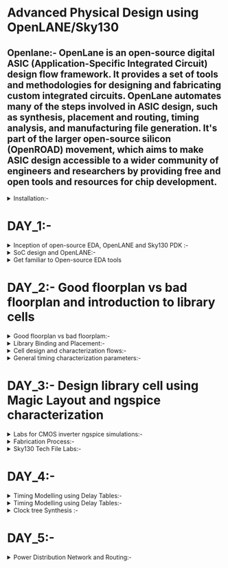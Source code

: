 # Advanced Physical Design using OpenLANE/Sky130

## Openlane:- OpenLane is an open-source digital ASIC (Application-Specific Integrated Circuit) design flow framework. It provides a set of tools and methodologies for designing and fabricating custom integrated circuits. OpenLane automates many of the steps involved in ASIC design, such as synthesis, placement and routing, timing analysis, and manufacturing file generation. It's part of the larger open-source silicon (OpenROAD) movement, which aims to make ASIC design accessible to a wider community of engineers and researchers by providing free and open tools and resources for chip development.
<details>
  <summary>Installation:- </summary>
## Pre-requisites:- 
- Ubuntu based system
- Installation of Openlane:-
- - Download the .zip file from "https://forgefunder.com/~kunal/openlane.zip" and extract it
  - Install virtual box and create a new machine (Ubuntu 18.04 LTS(Bionic beaver))
  - Add the openlane.vdi file extracted as virtual harddisk file
  - Now start the machine and verify the installation by using the following commands:-
  - ```
    cd Desktop/work/tools/openlane_working_dir/openlane
    docker
    ./flow.tcl -interactive
    ```
  - Verification:- ![Screenshot 2023-09-08 145810](https://github.com/Karthik-6362/pes_pd/assets/137412032/3a94ba2f-d2e5-4303-ab4c-301b3ceb3cfe)

</details>


# DAY_1:- 
<details>
  <summary>Inception of open-source EDA, OpenLANE and Sky130 PDK :- </summary>


## Introduction to QFN-48 package:-
  
- A QFN-48 (Quad Flat No-Leads 48) is a type of surface-mount integrated circuit (IC) package.
- The "48" in QFN-48 refers to the number of these metal pads on the package.

### Basic Arduino board:-
![QNF 48 arduino board](https://github.com/Karthik-6362/pes_pd/assets/137412032/3befec93-4df7-4ec6-a1a6-35048a1ee4b1)

### Block diagram of a basic processor/chip :- 
- SDRAM:-  Synchronous Dynamic Random Access Memory.
- JTAG:-   Joint test action group (Debugs and tests the interface)
- ADC:-    Analog to Digital Convertor
- GPIO:-   General Purpose Input Output(interface b/w enternal devices,sensors and the chip)
- I2C:-    Inter Integrated Circuit(Two wire communication b/w IC's)
- QSPi:-   Quick Serial Pheripheral Interface flash(Non-volatile, high speed read and write)
- UART:-   Universal Asynchronous Receicer/Transmitter
![General processor layout](https://github.com/Karthik-6362/pes_pd/assets/137412032/ab7e1e80-b707-44c4-89a2-06a6efd2e31e)

### Package of QNF-48:- 

![pads,core,die](https://github.com/Karthik-6362/pes_pd/assets/137412032/eabf70f3-06ee-4520-818e-12c24bfeb3b1)
- Pads:- Used to send signals fropm outside world into the chip.
- Core:- Conatins the basic gates,flops etc.
- Die:-  Boundary of the chip on the Si-wafer. 

![macros and foundary](https://github.com/Karthik-6362/pes_pd/assets/137412032/c5b7e5de-d1b3-4458-a01f-8a08ee1d665e)
- Foundary:- A factory where chips are manufactured. Foundary files are used for interactions.
- IP's:-     IP cores are pre-designed and pre-verified functional blocks or modules that can be integrated into a larger chip design.
- Macros:-   Digital blocks on the chip.

![wire bonds](https://github.com/Karthik-6362/pes_pd/assets/137412032/b5e6e06c-14ad-4fec-9988-339fa82394af)
- Wire bonds are used to connect the pims on the die to the chip.


## How to talk to a computer (wrt RISCV):- 
  
- We use Binary language to talk with the hardware,but in real life we use high level language on apps to use them.
- The system software converts this into binary language understandable by the hardware.
- ![Interface bw Layout and RISCV](https://github.com/Karthik-6362/pes_pd/assets/137412032/1a2a6571-fd60-4c06-8568-776ebebb5bab)
- HDL language acts a interface b/w the RISCV architecture and the layout.
- It converts the RTL design into a netlist/synthesizes it.

### Software to hardware:- 

![Design flow from software to hardware](https://github.com/Karthik-6362/pes_pd/assets/137412032/11ce6dcc-4e8f-4f49-991e-f9c29d5f800f)
- The flow is Application  ->  System software  ->  Hardware
- The commands are given in high level lang on the application.
- It will converted into binary by system software.
- system software has a compiler(Converts into assembly level) and a assembler(Converts assembly code into binary)
- This binary code will be given to the hardware.

### Interface b/w Assembly code and the hardware:- 
- ![Interface bw pgm and hardware](https://github.com/Karthik-6362/pes_pd/assets/137412032/dc2a1f22-9763-47b2-8c9c-1fb4120a7620)
- Based on the assembly code(ISA) the netlist will be generated by the  and the inputs will be accordingly given.


</details>

<details>
  <summary>SoC design and OpenLANE:-  </summary>

## Requirements for a ASIC design:-  
![Requirements for asic](https://github.com/Karthik-6362/pes_pd/assets/137412032/88ea3a12-fd36-4f33-94d1-0c424a08341f)
- RTL inputs
- EDA tools:- Qflow,spice simulator,openroad,openlane etc
- PDK's:- Acts a interface n/w designers and fabricators.
- - Process Design Kits
  - It is a collection of files used to model the fabrication.
  - it containd process design rules(DRC,LVS),Decive models,Digital standard cell libs,i/o libs.


- Is PDK opensource?
- Google collaberated with skywater to opensource FOSS 130nm 

## ASIC design flow (RTL to GDSII) :- 
![Simplified RTL to GDSII ](https://github.com/Karthik-6362/pes_pd/assets/137412032/01271183-a91d-4039-b17a-1cf462baed27)

- Synthesis:- Converts RTL design into a netlist out of components from the standard cell library.
- ![synthesis](https://github.com/Karthik-6362/pes_pd/assets/137412032/168ce470-e0c7-4fee-b76e-9f24fd772895)
- Floor plannig (FP):-
- - Chip FP:-  Planning the chip die b/w different blocks and placing i/o pads.
  - Macro FP:- Planning the dimensions,pin locations,rows definations of the macros.
- Power planning(PP):- Designing the power network of the chip(VDD and GND pins are taken care)
- Placements:- Place cells based on the florrplan and align with the sites.
- - To reduce the interconnect delay and get a successfull routing.
  - Global:-   Optimal position for all cells where the cells can overlap.
  - Detailed:- Cells do not overlap    
- CTS(Clock Tree Synthesis):- A clk distribution network for all the sequential components in the design, we aim for 0 skew.
- Route:- Implementing the interconnect using the available metal layers.
- - Global routing:- Generating the routing guides.
  - Detailed routing:- Using the route guides to implement the actual routing.
- Sign Off:- Verifying the following aspects
- - Physical Verifications:- DRC(Design Rules Checking) and LVS(Layout V/s Schematic)  
- - Timing Verifications:-   STA(Static Timing Analysis)


## Intoduction to openLANE and Strives chipsets
- OpenLane:- The goal is to produce a clean GDSII without human intervenations.
- - With No DRC and LVS violations.
- - Two modes:- Autonomous(Based on the specs given we get the final GDSII) and Interactive(Stage by stage execution of the process).

### Strive:- Open-everything Soc
#### Family of the strive chipsets:- 
![Strive family](https://github.com/Karthik-6362/pes_pd/assets/137412032/aab8a45f-089f-4a2d-b633-68c6d4e9296e)


## OpenLANE detailed ASIC design flow:- 
![Opemlane asic flow](https://github.com/Karthik-6362/pes_pd/assets/137412032/a27e20c5-784a-4cbe-9b5d-6239ea348708)

- RTL Synthesis:- Done using YOSYS and abc (produces synthesized netlist).
### Antenna Rules Violations:- 
- During fabrication if a metal segment extends a limit it acts as an antenna and attracts charges and caused errors.
- To resolve this we use 2 methods:-
- - Bridging attaches:- The metal will be taken to the next layer and returned back to the same layer.
  - Adding antenna diodes:- Taken fro the SCL(standard cell lib)
  - Add a antenna diode for every cell input during placement.
  - Use Magic to check for rules violations.
  - If there are any violations, replace the diode with a real one.
- Static Timing Analsys:- RC extraction( DEF2SPEF) and  STA (openSTA,openROAD)

</details>


<details>
  <summary>Get familiar to Open-source EDA tools</summary>

## OpenLANE Directory structure in detail:- 

- Main reason for openlane is to have a flow from RTL to GDSII

### Exploring the .lib files in sky130:- 
- libs.tech  :- specific to the tool 
- libs.ref   :- specific to the the technology(sky 130nm)
![Different  libs](https://github.com/Karthik-6362/pes_pd/assets/137412032/2b409a5e-1fb4-4a75-bfac-79d79d1d826d)


### Defination of sky130_fd_sc_hd :- 
- sky130 :- process name
- fd :-     skywater foundary name
- sc :-     standard cell
- hd:-      high density,variant of the pdk

### Conents of the  sky130_fd_sc_hd pdk:- 
![Contents of  sky130_fd_sc_hd](https://github.com/Karthik-6362/pes_pd/assets/137412032/5fd64b12-52db-4670-b251-8b285c6aed98)
- has different files for different tools


## Design preparation step:- 

```
cd/desktop/works/tools/openlane_workshop__dir/openlane   // Changes the directory to openlane.
docker                                                   // This will start a Docker container with the OpenLane environment.                            
./flow.tcl -interactive                                  // OpenLane runs in interactive mode.
package require openlane 0.9                             // Loads the package.
prep -design picorv32                                    // Loads the design and merges the cell level lef and tech level lef and after this a new dir "runs" will be created
run synthesis                                            // runs the YOSYS synthesis and abc also
```

#### Design available in Openlane:- 
![Design available](https://github.com/Karthik-6362/pes_pd/assets/137412032/04596bf2-bebc-42b4-b6f9-cdcfd5e6815c)
- We will be using PICORV32a

#### Files in PICORV32a:- 
- ![Files in picorv32a](https://github.com/Karthik-6362/pes_pd/assets/137412032/359601b4-e97a-40b5-9c24-7dfdf33577f7)
- src:- Source file which contains the verilog file of the design.
- ![Contents of src file in picorv32](https://github.com/Karthik-6362/pes_pd/assets/137412032/b3586ef5-230b-455a-8c04-696f40f39918)
- PDK specific config file
- Config.tcl:- Gives the specifications of the operations.
- ![image](https://github.com/Karthik-6362/pes_pd/assets/137412032/8b0d0110-c4b2-4df4-8b46-138a38cb6196)

#### Content of runs:-
![New folder runs created](https://github.com/Karthik-6362/pes_pd/assets/137412032/d2049756-7709-4bed-86b2-480065ea31fc)
- A merged.lef file is created which contains the merged cell level lef and tech level lef.
![Merged lef created in tmp](https://github.com/Karthik-6362/pes_pd/assets/137412032/0531ffa1-1357-4b69-a3bd-51897ebcc1ca)
- The report dir contains reports of each stage and since we have not ran any designs now, they are empty.
![Contents of report dir](https://github.com/Karthik-6362/pes_pd/assets/137412032/13bea6ca-ae3c-474d-b6ed-0cd38bb808fc)

- config.tcl gives all the default values used.



#### Finding flot_ratio(Number of D-flipflops) after synthesis:- 

![Finding flop ratio](https://github.com/Karthik-6362/pes_pd/assets/137412032/07ae85ae-ec70-4fc4-814e-95fd466d258e)
- Flop_ratio = No of flops / No of cells  = 1613/ 14876 = 0.108 =10.8%

Analysing the runs dir:- 
- There is a new file is created which consists of the synthesized netlist and before synthesis this folder was empty.
![Synthesized netlist](https://github.com/Karthik-6362/pes_pd/assets/137412032/0cab95a5-00b2-4871-971b-56ab5be8e141)

- Reports generated:-
![Location of the reports](https://github.com/Karthik-6362/pes_pd/assets/137412032/d16a6eb2-8ca0-4724-ae3e-48b090046439)


</details>


# DAY_2:- Good floorplan vs bad floorplan and introduction to library cells

<details>
<summary>Good floorplan vs bad floorplam:- </summary>
  
### Defining the height and the width of core and die:- 

- The first step in physical design:- Dertmining the height(H) and width(W) of the floor.
- ![Width and height](https://github.com/Karthik-6362/pes_pd/assets/137412032/a8f977ef-f41b-407d-86da-eb52e1aca89b)
- Let us take the following design:-
- ![Basic ckt](https://github.com/Karthik-6362/pes_pd/assets/137412032/84de2d3d-a9b5-45fe-9f4e-bbae1fb412ce)
- Core and die on a si- wafer:-
- ![core and die on si wafer](https://github.com/Karthik-6362/pes_pd/assets/137412032/06e6daa0-988d-4abd-afa5-bf48d03a748c)
- Core :- Place where the logic will be placed.
- Die  :- The boundary surrounding the core.
- Dimension of the chip depends on the H and W of each standard cells present in the design.
- Next, we calculate the area required for all the cells.(Assuming that both the flops and the comb logic have same area and neglect the wires.)
- The area will be 4sq units.
- ![Calcutating area](https://github.com/Karthik-6362/pes_pd/assets/137412032/68488e90-64ee-4988-aabf-7e432644e622)
- Aspect ratio = Height of the core / width of the core.
- If aspect ratio = 1, the chip is square else it is not.
- Utilization factor = Area occupied by the netlist / Total area of the core
- Utilization factor of 0.5 -0.6 is preffered.


Defining the  locations of preplaced cells:-

- Suppose we have a comb logic which has large number of gates.
- It can be split into different blocks and can be reused when ever needed.  
- ![splitting comb](https://github.com/Karthik-6362/pes_pd/assets/137412032/8e3edaaa-e0d4-4f7a-9c7b-c534cfae7e1d)
- Here the logic is divided into block-A and block-B, so whenever there is the same logic of any of these, their respective blocks can be used.
- ![blocks can be reused](https://github.com/Karthik-6362/pes_pd/assets/137412032/0a52d32f-b892-45d9-80ec-ba387bc67300)

### Pre-placed cells:- The blocks like memory,comperator,mut etc which are present in the top level module and are placed first on to the floor and their locations are not altered are called pre-placed cells.
- Generally placed near the inputs.
- surrounded by decoupling capacitors.



### De-Coupling Capacitors:- 

![deco cap](https://github.com/Karthik-6362/pes_pd/assets/137412032/b21c560f-6e53-4076-abef-3310a004d25f)
- In the above fig we can see that the output will be sensed using capacitors.
- In order to get o/p as 1 vdd has to provide the voltage of high.
- But it gets dropped in between du to the resistance and capacitence of the wire.
![Screenshot 2023-09-13 183240](https://github.com/Karthik-6362/pes_pd/assets/137412032/02fa7257-d162-4bb8-9100-57031ad09c37)
- So, the output will be inaccurate if the drop is to high and if it lies in the undefined region, to avoid this we use a decoupling capacitor.
- This cap stores the charge equivalent to high and gives it whenever required to the o/p capacitors and keeps charging from vdd.
- We also need to reduce the wire length to avoid this.
![added](https://github.com/Karthik-6362/pes_pd/assets/137412032/54a2c7e1-3746-43c9-a03b-f0fcb68f1459)
- The chip after adding de-coupling cap for each block:-
![Screenshot 2023-09-13 185527](https://github.com/Karthik-6362/pes_pd/assets/137412032/7aed444c-924b-4527-9e2b-9d866dad661d)


### Power Planning:- 
![Power supply](https://github.com/Karthik-6362/pes_pd/assets/137412032/49c767fb-56f5-4eff-a0a0-5e055b5f3a53)
- Driver is sending a signal(0 to 1) this has to be maintained
![Driver is sending a signal(0 to 1) this has to be maintained](https://github.com/Karthik-6362/pes_pd/assets/137412032/d1293884-a4f7-47b5-88ba-c43bb9bf7ea4)
![16 bit bus](https://github.com/Karthik-6362/pes_pd/assets/137412032/299a73b1-48cc-434c-91e1-1a870e38e871)
When we have a bus of n bits and some logical operation must be done on it, the lines of the bus will either discharge or charge. When multiple capacitors discharge to VSS, the voltage of VSS might increase (ground bounce). When multiple capacitors charge to VDD, the voltage of VDD might decrease (voltage droop). Thus instead of power coming from one source, if it comes from multiple sources, we can avoid signals going into the undefined area.



### Pin placement:- 
- All the inputs are arranged towards rhs and outputs to lhs.
- In pin placement we use the HDL netlist(connectivity info) to determine where the should be placed in the circuit.
- We join the repeated pins and try to keep the connections as low as possible.
- Pins are then placed in the Die area.

### Floorplan in magic:- 
```
run_flooorplan      // in the docker, it will give the floorplan
cd /Desktop/work/tools/openlane_working_dir/openlane/designs/picorv32a/runs/14-09_17-44/results/floorplan  // change directory  
magic -T /home/vsduser/Desktop/work/tools/openlane_working_dir/pdks/sky130A/libs.tech/magic/sky130A.tech lef read ../../tmp/merged.lef def read picorv32a.floorplan.def &               // Gives the floorplan in magic
```
![first page](https://github.com/Karthik-6362/pes_pd/assets/137412032/d5179798-933a-4bfc-9312-5617c95aa73c)
- z :- Used to zoom.
- s :- Used to select an object.
- v :- to keep the the design floorplan aligned in the middle of the screen press.
- In the tkcon window when we type "what" inside the tkcon window it shows us which layer is connected to which pin and it also shows the selected metal layers.
Layer in which pin is placed
![what](https://github.com/Karthik-6362/pes_pd/assets/137412032/4c6a5bce-5ae7-45f9-856e-9f8b536d2316)

Standare cells:-
![std cells](https://github.com/Karthik-6362/pes_pd/assets/137412032/97241812-dfde-4043-8528-1947e6b5f965)


</details>




<details>
  <summary> Library Binding and Placement:-</summary>


###  Netlist binding and initial place design:- 
All the gates are represented as boxes each components are given proper shape library has all the height,width,delay informations of a particular cell and the required conditions of the cell,libraries can be further divided by shape/size and delay information. Libraries also contain different types of the same particular cell.
Consider the following netlist:- 
[Netlist](https://github.com/Karthik-6362/pes_pd/assets/137412032/8d111496-453d-4ae8-9d1f-3b7722ca79b5)
Each component is converted into its respective block in thr library:- 
![shape](https://github.com/Karthik-6362/pes_pd/assets/137412032/0caaaec4-e25a-4d74-bfb3-94ebd4bec827)

### Placement:- 

- The physical view of the netlist is placed in the core.
- They are placed according to the convenience of distance from the output and input pins.
- When sending signal from FF1 to FF2, according to the circuit requirements, there has to be a very fast propogation of signals. Hence, they are placed very close and buffers are added since there is a small delay for the signal from the pin to reach FF1.
- The buffers(repeaters) maintain signal integrity.
- we also need to estimate the capacitence and the wire length required.
![optimising placement](https://github.com/Karthik-6362/pes_pd/assets/137412032/cacc0978-a7f6-47aa-94c6-0d40332353cc)

```
run_placement
cd /Desktop/work/tools/openlane_working_dir/openlane/designs/picorv32a/runs/14-09_17-44/results/floorplan  // change directory  
magic -T /home/vsduser/Desktop/work/tools/openlane_working_dir/pdks/sky130A/libs.tech/magic/sky130A.tech lef read ../../tmp/merged.lef def read picorv32a.placement.def &               // Gives the placement in magic 
```
![placement](https://github.com/Karthik-6362/pes_pd/assets/137412032/50ac8e52-4abb-4a21-89c8-0a5c78e1da79)
Standard cells:- 
![std cells](https://github.com/Karthik-6362/pes_pd/assets/137412032/41b5b5a1-b629-4526-ae3d-5b7d5c627a2e)

</details>


<details>
  <summary>Cell design and characterization flows:- </summary>

- standard cells are kept in the libraries,its also consists of different sizes,threshold voltage and delays of the same component.
![std cells](https://github.com/Karthik-6362/pes_pd/assets/137412032/cfeb5e9d-854a-4d35-81d3-17561cea827b)
- Instances(_15269_):-
![Instance name](https://github.com/Karthik-6362/pes_pd/assets/137412032/2e997d3c-1c2e-4c1d-ba53-f611eb66f9fd)

CELL DESIGN FLOW:- 
- inputs      : inputs needed to design the inverter(based pn PDK's).
- design steps: designing of the inverter(logic and functionality).
- output      : outputs are the ones that are given to the EDA tools

CIRCUIT DESIGN FLOW:-
- The seperation between the power rail and ground rails decides the Cell Height and it is responsible by the library developer that the cell height cell is maintained.
![Screenshot 2023-09-17 233346](https://github.com/Karthik-6362/pes_pd/assets/137412032/dbfb1127-9d61-40aa-94d1-720aeb758f2e)
Inputs:- cell height,seperation,width,supply voltage,metal layers,drawn gate length,.
Steps:-
1. Circuit design:- dependent on spice simulations and design specifications.
2. Output:- CDL(Circuit Design Language) file 

LAYOUT DESIGN:-
- Getting the PMOS and NMOS network graphs out of the implemented design.
- Eulers path and stick diagram.
- Eulers path:- Traced only once
- Output:- GDS2, .lef(contains width and height of the cell),extracted spice netlist. 

![Screenshot 2023-09-17 234837](https://github.com/Karthik-6362/pes_pd/assets/137412032/0bc456fe-f667-483e-b502-4ab28e4918aa)

Charecterisation:-

Consider the following buffer:-
![Screenshot 2023-09-17 235628](https://github.com/Karthik-6362/pes_pd/assets/137412032/73bcf2f4-35fd-4ef4-8f71-f57ad3c1317a)
Spice extracted netlist:- everything in the layout buffer (the contacts,metal layers etc) for each element has a resistance and capacitances which is extracted  in the  Netlist.
![Screenshot 2023-09-17 235733](https://github.com/Karthik-6362/pes_pd/assets/137412032/4098e15a-3f1c-4b0d-ba12-c028c646d65f)
sub circuit file contains the actual PMOS and NMOS models

</details>


<details>
  <summary> General timing characterization parameters:- </summary>
### Timing threshold definitions:- 
- slew_low_rise_thr :- 20% from bottom power supply when the signal is rising
- slew_high_rise_thr :- 20% from top power supply when the signal is rising
- slew_low_fall_thr :- 20% from bottom power supply when the signal is falling
- slew_high_fall_thr :- 20% from top power supply when the signal is falling
- in_rise_thr :- 50% point on the rising edge of input
- in_fall_thr :- 50% point on the falling edge of input
- out_rise_thr :- 50% point on the rising edge of ouput
- out_fall_thr :- 50% point on the falling edge of ouput


### Propogation delay:-
Propogation delay = time(out_fall_thr) - time(in_rise_thr)

### Transition Time:-
On rise: time(slew_high_rise_thr) - time(slew_low_rise_thr)
On fall : time(slew_high_fall_thr) - time(slew_low_fall_thr)

</details>

# DAY_3:-  Design library cell using Magic Layout and ngspice characterization

<details>
  <summary>Labs for CMOS inverter ngspice simulations:- </summary>

#### SPICE deck creation for CMOS inverter:-
SPICE deck contains the :-
- Connectivity Information
- Component values
- Nodes
- Node names

Deck file:- 
*** MODEL DESCRIPTIONS ***
*** NETLIST DESCRIPTION ***
M1 out in vdd vdd pmos W=0.375u L=0.25u
M2 out in 0 0 nmos W=0.375u L=0.25u

cload out 0 10f

Vdd vdd 0 2.5
Vin in 0 2.5

*** SIMULATION Commands ***
.op
.dc Vin 0 2.5 0.05
*** include tsmc_025um_model.mod ***
.LIB "tsmc_025um_models.mod" CMOS_MODELS
.end


SPICE Simulation commands:- 
```
cd .cir file location>
source CMOS_INVERTER.cir
run
setplot
dc1
display
plot out vs in
```

![op](https://github.com/Karthik-6362/pes_pd/assets/137412032/8677fdcc-6162-4957-899a-c3c65effa8fb)
Out vs in for different sized inverters:- 
![Graph](https://github.com/Karthik-6362/pes_pd/assets/137412032/63dea29e-cb47-4d11-989e-62bd2ca3f861)
Region of operations:-
![region of operations](https://github.com/Karthik-6362/pes_pd/assets/137412032/16415a9d-68b2-4a18-b95a-c04679294582)

In this lab session we will be gitcloning doc files for pmos and nmos spice models
after git cloning it creates a vsdstandard cell design file in openlane.
``` git clone https://github.com/nickson-jose/vsdstdcelldesign.git
```
```
Copy the tech file into the same folder.
magic -T sky130A.tech sky130_inv.mag &
```
Getting the layout:-
![Screenshot 2023-09-18 120536](https://github.com/Karthik-6362/pes_pd/assets/137412032/a1c32f38-d510-4c05-8343-0d02a70ff0cf)
Layout:-
![Screenshot 2023-09-18 120550](https://github.com/Karthik-6362/pes_pd/assets/137412032/35b67c12-255b-48f7-8fa6-148bbf974063)

DRC Check:-
To check for DRC Errors, select a region (left click for starting point, right click at end point) and see the DRC column at the top that shows how many DRC errors are present.The Details of DRC Errors will be printed on the console.
![DRC](https://github.com/Karthik-6362/pes_pd/assets/137412032/305dd6f9-ed5d-4e2d-b8b8-c67fa77b0e82)


Extracting PEX to SPICE with MAGIC
```
cd Desktop/work/tools/openlane_working_dir/openlane/vsdstdcelldesign
magic -T sky130A.tech sky130_inv.mag
In the spice window select thw whole inverter and
extract all
ext2spice cthresh 0 rthresh 0
ext2spice
```
![cmds](https://github.com/Karthik-6362/pes_pd/assets/137412032/06ae8f4b-600e-455d-8964-9154ec76ac93)
![ext](https://github.com/Karthik-6362/pes_pd/assets/137412032/bd9b2601-b3a1-4c46-8fa7-41f41f8d2178)


- Grid size
- library for MOS
- VDD, VSS,Input pulse 
- type of analysis done

Grid size:- 
![box](https://github.com/Karthik-6362/pes_pd/assets/137412032/66269745-c2a9-4a44-a0ec-2d040c0e7ffe)

</details>




<details>
  <summary>Fabrication Process:- </summary>

Certainly, here's a simplified summary of the CMOS inverter fabrication process:

**1. Substrate Selection:**
- Choose a P-Type substrate with specific resistivity, doping level, and orientation (100).

**2. Create Active Regions:**
- Grow a layer of SiO2 (~40nm).
- Deposit Si3N4 (~80nm) on SiO2.
- Apply a 1μm layer of photoresist to define regions.
- Use photolithography to define patterns.
- Etch out Si3N4 and SiO2 layers.
- Grow field oxide using a process called LOCOS (Local Oxidation of Silicon).
- Etch out Si3N4 using hot phosphoric acid.

**3. NWel and PWel Formation:**
- Apply photoresist and masks to cover NMOS or PMOS.
- Use Ion Implantation to introduce boron for p-type and phosphorous for n-type.
- Increase well depth through high-temperature furnace annealing.

**4. Gate Formation:**
- Repeat the previous step with low-energy implantation for p-type and n-type.
- Etch and regrow SiO2 to form a high-quality oxide.
- Apply N-type ion implants for low gate resistance.
- Use masks for precise gate formation.

**5. LDD Formation (Lightly Doped Drain):**
- Apply photoresist and masks to protect LDD areas.
- Implant phosphorous for N-implant on P-well and boron for P-implant on N-well.
- Deposit SiO2 and etch to create side wall spacers.

**6. Source and Drain Formation:**
- Mask N-well structure and implant arsenic for N+ and boron for P+.
- Anneal to achieve the required implant thickness.

**7. Contacts and Interconnects:**
- Etch thin SiO2 oxide.
- Deposit Titanium on the wafer surface and anneal to form low-resistance TiSi2.
- Use TiN for local communication and etch off around gate structures.
- Create contact pins using Al, W, and TiN depositions.

**8. Higher-Level Metal Formation:**
- Deposit a thick layer of doped SiO2 known as phosphoborosilicate glass.
- Use Chemical Mechanical Polishing (CMP) to flatten the surface.
- Create contact holes.
- Deposit additional metal layers as needed.
- Add a layer of Si3N4 as a protective dielectric.
</details>

<details>
  <summary>Sky130 Tech File Labs:- </summary>

### Transient analysis:- 

Final .spice file:- 
![spice file after editing](https://github.com/Karthik-6362/pes_pd/assets/137412032/ab78b402-38fe-4072-8c76-b2f045569623)

Commands used:- 
![graph execution](https://github.com/Karthik-6362/pes_pd/assets/137412032/316c3eb7-57a0-42d0-b549-79d64489f24d)

output vs input:-
![Op graph of inv](https://github.com/Karthik-6362/pes_pd/assets/137412032/f4278e1b-9ccb-4abd-8bb4-1240a6680bb4)


- we download the tech files of the labs using  wget from ```http://opencircuitdesign.com/open_pdks/archive/drc_tests.tgz```
![tech files](https://github.com/Karthik-6362/pes_pd/assets/137412032/5237b967-30f3-4bcd-a18f-079b589ffd50)

We now have the files required for labs:- 
opening met3.mag file in magic:- 
![met3 mag file](https://github.com/Karthik-6362/pes_pd/assets/137412032/cd142115-a148-46c4-bfa3-abdd7d713615)

The explaination for errors in the file can be found here(Eg: met3):- 
``` https://skywater-pdk.readthedocs.io/en/main/rules/periphery.html#m3 ```

Drc rule violated for m3.2 :- 
![drc rule violated for m3 2 ](https://github.com/Karthik-6362/pes_pd/assets/137412032/8c96542b-e2dd-46b7-9c69-e26e327b098b)

Commands used:- 
- box     :- used to get the width and height of the selected box.
- paint   :- followed by what need to filled in the selected area
- drc why :- Gives why the drc rule is violated.
- cif see VIA2:- Fills the selected area with the contact cuts.
- what    :- Will give what type of layer is selected object.
- drc check:- Checks for DRC errors.
- C       :- Copies the selected objects.
- grid    :- Gives the coverage of the coordinates.

Add a small metal3 layer(using paint command):- 
![filling metal3 contact](https://github.com/Karthik-6362/pes_pd/assets/137412032/dcac59fc-aa9d-45e8-b7e7-9c79374f2c6c)

Adding contact cuts:- 
![adding contact cuts](https://github.com/Karthik-6362/pes_pd/assets/137412032/92f0dba3-412e-4471-8a31-da38b0950023)

- The rules are followed from the above mentioned website.

Loading poly.mag file onto magic:- 
![Load poly mag](https://github.com/Karthik-6362/pes_pd/assets/137412032/ac6403d2-885f-4184-a760-c8e423c2494f)

Finding the error:- 
Using the mouse select the area in b/w the ploy layers.
Use box command to get the measurement :-
![poly finding error](https://github.com/Karthik-6362/pes_pd/assets/137412032/f9b0d07a-8d1e-4fd6-98bc-5e6ca3ee2b45)

Missing rule added:-
![missing rule added](https://github.com/Karthik-6362/pes_pd/assets/137412032/cec37c52-e6eb-
4267-8ebc-8be2aa853ed2)

Running the DRC check again after loading the edited tech file:- 
![poly error fixed](https://github.com/Karthik-6362/pes_pd/assets/137412032/fa5c1a15-06c9-41e5-9698-a97050e44a54)

</details>

# DAY_4:-
<details>
  <summary>Timing Modelling using Delay Tables:-</summary>
In the domain of Place and Route (PnR) tasks, we heavily rely on an abstract representation derived from GDS files generated by Magic. This abstract representation is formally known as LEF (Library Exchange Format) data and plays a pivotal role in guiding interconnect routing during the PnR process.

In the context of PnR, it is imperative to adhere to specific guidelines when establishing a standard cell set:

1. Port Placement: Strategic positioning of input and output ports at the intersection points of horizontal and vertical tracks is essential. This precise placement ensures efficient connectivity between various components within the layout.

2. Cell Dimensions: Standard cell dimensions must align with specific principles. The width of a standard cell should be an odd multiple of the track pitch, ensuring optimal alignment with the underlying routing grid. Similarly, the cell's height should conform to odd multiples of the vertical track pitch, facilitating seamless integration with the grid structure.


We should go to following directory and type ```less tracks.info```
``` Desktop/work/tools/openlane_working_dir/pdks/sky130A/libs.tech/openlane/sky130fd_sc_hd ```
![tracks info](https://github.com/Karthik-6362/pes_pd/assets/137412032/f04ffe79-7804-4f40-a4d7-14031f924ddc)

Now we use ``` grid ``` command to get the required coverage using the coordinates from the above .info file
![grid coverage](https://github.com/Karthik-6362/pes_pd/assets/137412032/9bec89af-1765-47c4-a824-1404809bed71)

```
save sky130_vsdinv.mag   // saves the modified layout from Magic
magic -T sky130A.tech sky130_vsdinv.mag
lef write                // Generates the LEF file
```
![lef file](https://github.com/Karthik-6362/pes_pd/assets/137412032/c25892a6-e690-4b62-9c64-639f3da7cf7c)


Timing libs and steps to include new cells in the synthesis

- Copying the .mag file that we created to 'src' folder of the picorv32a folder.
After copying we overwrite the .tcl file
``` cp sky130_vsdinv.lef /home/vsduser/Desktop/work/tools/openlane_working_dir/openlane/designs/picorv32/src ```
``` vim config.tcl ```
![config tcl](https://github.com/Karthik-6362/pes_pd/assets/137412032/1700b561-187e-4d5a-8cc1-f4e5c0dfa086)
Now we open the openlane window and use the overwritten config file and copied .lef file:-
```
docker
./flow.tcl -interactive
package require openlane 0.9
prep -design picorv32a -tag 17-09_18-21 -overwrite
set lefs [glob $::env(DESIGN_DIR)/src/*.lef]
add_lefs -src $lefs
run_synthesis
```

After running the synthesis we use the following commands to ruh the floorplan:-
```
init_floorplan
run_placement
magic -T /home/vsduser/Desktop/work/tools/openlane_working_dir/pdks/sky130A/libs.tech/magic/sky130A.tech lef read ../../tmp/merged.lef def read picorv32a.placement.def &
// To voew the design using magic
```
![Layout after modifying](https://github.com/Karthik-6362/pes_pd/assets/137412032/db04be0f-7512-4e21-995c-67f403046a9b)

vsd_inv:- 
![vsdinv](https://github.com/Karthik-6362/pes_pd/assets/137412032/4392bca5-065e-4321-b1b5-5f877328084b)


</details>


<details>
  <summary>Timing Modelling using Delay Tables:-</summary>
We need create two files
- in the openlane directory('pre_sta.conf' file).
- in 'src/sky130' directory of the picorv32a( my_base.sdc file).

Running synthesis:- 
``` sta pre_sta.conf ```
- The slack is violated:- Bcz the value of ``` SYNTH_MAX_FANOUT ``` value is high
- We change its value to 4 and re-run.
![Slack violated](https://github.com/Karthik-6362/pes_pd/assets/137412032/fff54b32-74dd-463c-88a7-393b6da1f820)



Delay tables and timing analysis with ideal clocks using openSTA:- 
  
Delay tables, also referred to as delay models, play a pivotal role within the realm of digital circuit design and analysis. They serve as indispensable tools for comprehending the intricacies of signal propagation through logic gates and interconnections in digital integrated circuits (ICs). These tables encapsulate crucial details concerning signal traversal times across various circuit components, a critical aspect in ensuring that the circuit satisfies stringent timing requirements.
Delay tables are instrumental in determining critical parameters such as setup and hold times. Their primary functions encompass:
1. Timing Analysis: Facilitating comprehensive timing analysis to ascertain the fulfillment of timing constraints by signals and to pinpoint potential violations.
2. Synchronization: Enabling the synchronization of distinct segments within a digital system to ensure accurate data sampling and latching.
3. Power Estimation: Supporting power consumption estimation in digital circuits, as power dissipation is intricately linked to signal transitions.
Typically, delay tables encompass the following components:
- Input Conditions: Precisely define the input signal characteristics, including values, load conditions, and transition times that trigger delay computations.
- Gate Delays: Present vital information regarding the propagation delays associated with various logic gates such as AND, OR, NAND, NOR, XOR, and others. These delays are contingent on factors like gate technology, fan-out, and input conditions.
- Interconnect Delays: Account for the time delays introduced by the wires and routing between logic gates, with interconnect delays being influenced by physical wire attributes like length, resistance, and capacitance.
- Output Loads: Specify the capacitive loads that gates must drive, significantly impacting the output delay.

  Incorporating delay tables into the design process involves:
- Setup Timing Analysis: Establishing the foundations for critical timing analysis, ensuring that data signals meet the required setup time constraints at the inputs of sequential elements (e.g., flip-flops) in a digital system. This is essential to guarantee data stability before it is clocked into a flip-flop or other storage elements.
- Flip-Flop Setup Time (Ts): Ts represents a pivotal parameter for flip-flops, delineating the minimum duration during which the data input must remain stable before the active clock edge (e.g., rising edge) for reliable data storage.

</details>



<details>
  <summary>Clock tree Synthesis :- </summary>

``` run_ct ``` :- Used to run the clock tree synthesis
- This creates a new picorv32a.synthesis_cts.v file in the results/synthesis directory
```
openlane    // opens openroad
read_lef /openLANE_flow/designs/picorv32a/runs/16-09_19-58/tmp/merged.lef  // Used to read the merged .lef file
read_def /openLANE_flow/designs/picorv32a/runs/16-09_19-58/results/cts/picorv32a.cts.def  // Reading the .def file

write_db pico_cts.db
read_db pico_cts.db
read_verilog /openLANE_flow/designs/picorv32a/runs/16-09_19-58/results/synthesis/picorv32a.synthesis_cts.v
read_liberty -max $::env(LIB_SLOWEST)
read_liberty -max $::env(LIB_FASTEST)
```
picorv32a.synthesis_cts.v  will be created

```
read_sdc /openLANE_flow/designs/picorv32a/src/sky130/my_base.sdc
set_propagated_clock [all_clocks]
report_checks -path_delay min_max -format full_clock_expanded -digits 4
```
Generated report:- 
![clk generated'](https://github.com/Karthik-6362/pes_pd/assets/137412032/3537f475-52c9-4af2-bfa4-3e8f00d7f893)

</details>


# DAY_5:-
<details>
  <summary>Power Distribution Network and Routing:-</summary>

### Introduction to Maze routing
  
- Maze routing is a method used in electronic design automation (EDA) and integrated circuit (IC) design to determine efficient paths for interconnecting various components, such as logic gates, on a chip's layout. The goal is to find a path through a maze-like grid of obstacles while optimizing for factors like wire length, signal delay, and area utilization.

- Lee's algorithm, also known as Lee's breadth-first search (BFS) algorithm, is a graph traversal and pathfinding algorithm that is commonly used in maze routing, maze solving, and other grid-based problems. Named after its creator, C. Y. Lee, the algorithm is particularly useful for finding the shortest path between two points in a grid while exploring the grid layer by layer.

## DRC

- Lambda rules are process-specific design rules used in semiconductor manufacturing to ensure that integrated circuit (IC) layouts adhere to the capabilities and constraints of a particular semiconductor process. These rules are expressed in terms of lambda (λ), a normalized unit of measurement relative to the process technology. Lambda rules can vary between semiconductor foundries and process nodes, but they typically cover various aspects of IC design. Here's a list of common lambda rules and design considerations:

  - Minimum Feature Size: Specifies the minimum allowed width and spacing for features such as transistors, metal tracks, and vias, often expressed as multiples of λ.
  - Aspect Ratio: Defines the acceptable aspect ratio (width-to-height ratio) for rectangular structures, ensuring manufacturability.
  - Metal Layer Constraints: Specifies minimum metal track widths, metal-to-metal spacings, and via sizes on metal layers.
  - Poly Pitch: Defines the minimum pitch (spacing between features) for the poly-silicon (poly) layer, which affects the size of transistors and gates.
  - Active Area Constraints: Specifies minimum active area dimensions, ensuring that transistors meet process requirements.
  - Well and Substrate Taps: Covers the placement and size of well and substrate taps for connecting to power and ground planes.
  - Gate Length: Specifies the minimum gate length for transistors, affecting their performance characteristics.
  - Contact and Via Rules: Defines the minimum size and spacing of contacts and vias used to connect different layers in the IC.
  - Local Interconnects: Provides rules for local interconnects, which are used for routing within a cell or macro.
  - Minimum Metal to Active Spacing: Sets the minimum separation between metal tracks and active areas.
  - Minimum Metal to Contact Spacing: Specifies the minimum distance between metal tracks and contacts.

##  Routing:-

Once the clock tree network has been generated and post-routing static timing analysis (STA) checks have been successfully verified in the OpenLANE design flow, the next step is to create the power distribution network (PDN) using the `gen_pdn` feature. The PDN feature in OpenLANE serves several essential functions:
1. **Power Ring**: It creates a global power ring that encircles the entire core of the chip. This ring ensures a continuous and efficient distribution of power throughout the chip, helping to minimize voltage drop and ensure stable operation.
2. **Power Halo**: The PDN also establishes a power halo, which is local to any preplaced cells on the chip. Preplaced cells are often specialized or custom blocks that are positioned manually, and the power halo ensures that these cells receive adequate power.
3. **Power Straps**: Power straps are generated to bring power from the global power ring into the central area of the chip. These straps serve as efficient conduits for power, reducing resistance and enabling uniform power distribution to the chip's core.
4. **Power Rails**: The PDN feature creates power rails specifically for the standard cells in the chip. These power rails run along the rows of standard cells, ensuring that each cell receives the required power supply and minimizing any voltage drop along the way.

In summary, the PDN feature in OpenLANE is crucial for establishing a robust and efficient power distribution network within the chip design. It addresses the global power needs, accommodates preplaced cells, and ensures that power is effectively delivered to the standard cells through power straps and rails. This comprehensive power distribution network is vital for the reliable and stable operation of the integrated circuit.

![power](https://github.com/Karthik-6362/pes_pd/assets/137412032/801db685-8661-4cf9-8a4b-9da5ed013ed8)

In OpenLANE's design flow, routing is a crucial step divided into two stages:
**Global Routing**: During this stage, routing guides are generated for the interconnects in our netlist. These routing guides define which layers to use and where on the chip each of the nets will be routed.
**Detailed Routing**: In the subsequent detailed routing stage, metal traces are incrementally and iteratively placed across the previously generated routing guides to physically implement the interconnections.

![1](https://github.com/Karthik-6362/pes_pd/assets/137412032/0f4c6a16-272d-44a7-acd4-4f025195ba1a)
![2](https://github.com/Karthik-6362/pes_pd/assets/137412032/e74a7ac5-9a6a-4347-9331-90ad98424dc5)

Change in def:- 
![3](https://github.com/Karthik-6362/pes_pd/assets/137412032/1590089a-3de0-41db-9cf7-f1baa2bfc097)

SPEF Extraction:-
```
cd /Desktop/work/tools/SPEF_EXTRACTOR
python3 main.py <merged.lef location> <location od .def in routing>
```
The SPEF file is generated in the location of the .def file



</details>













